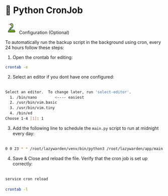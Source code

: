 # 🐍 Python CronJob
<div style={{ display: 'inline-flex', alignItems: 'center' }}>
  <img src="https://raw.githubusercontent.com/querylab/svg/main/snake1.gif" width="40" style={{ verticalAlign: 'middle', marginRight: '10px' }} /> 
  <span style={{ fontWeight: 'bold', color: '#FFFFF' }}>Configuration (Optional)</span>
</div>


To automatically run the backup script in the background using cron, every 24 hours follow these steps:

1. Open the crontab for editing:

```BASH
crontab -e
```

2. Select an editor if you dont have one configured:

``` BASH

Select an editor.  To change later, run 'select-editor'.
  1. /bin/nano        <---- easiest
  2. /usr/bin/vim.basic
  3. /usr/bin/vim.tiny
  4. /bin/ed
Choose 1-4 [1]: 1

```


3. Add the following line to schedule the `main.py` script to run at midnight every day:


``` BASH 

0 0 23 * * /root/lazywarden/venv/bin/python3 /root/lazywarden/app/main.py >> /var/log/lazywarden-cron.log 2>&1

```


4. Save & Close and reload the file. Verify that the cron job is set up correctly:

``` BASH

service cron reload

crontab -l

```

